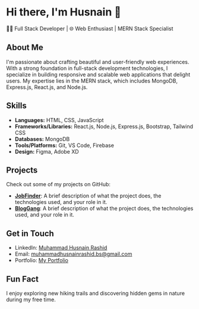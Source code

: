 # Hi there, I'm Husnain 👋

👨‍💻 Full Stack Developer | 🌐 Web Enthusiast | MERN Stack Specialist

## About Me

I'm passionate about crafting beautiful and user-friendly web experiences. With a strong foundation in full-stack development technologies, I specialize in building responsive and scalable web applications that delight users. My expertise lies in the MERN stack, which includes MongoDB, Express.js, React.js, and Node.js.

## Skills

- **Languages:** HTML, CSS, JavaScript
- **Frameworks/Libraries:** React.js, Node.js, Express.js, Bootstrap, Tailwind CSS
- **Databases:** MongoDB
- **Tools/Platforms:** Git, VS Code, Firebase
- **Design:** Figma, Adobe XD

## Projects

Check out some of my projects on GitHub:

- **[JobFinder](link#)**: A brief description of what the project does, the technologies used, and your role in it.
- **[BlogGang](link)**: A brief description of what the project does, the technologies used, and your role in it.

## Get in Touch

- LinkedIn: [Muhammad Husnain Rashid](https://linkedin.com/in/muhammad-husnain-rashid-6000ba278)
- Email: muhammadhusnainrashid.bs@gmail.com
- Portfolio: [My Portfolio](https://my-protfolio-azure-one.vercel.app/)

## Fun Fact

I enjoy exploring new hiking trails and discovering hidden gems in nature during my free time.

<!---
Husnain0120/Husnain0120 is a ✨ special ✨ repository because its `README.md` (this file) appears on your GitHub profile.
You can click the Preview link to take a look at your changes.
--->
